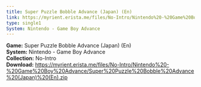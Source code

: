 ```yaml
---
title: Super Puzzle Bobble Advance (Japan) (En)
link: https://myrient.erista.me/files/No-Intro/Nintendo%20-%20Game%20Boy%20Advance/Super%20Puzzle%20Bobble%20Advance%20(Japan)%20(En).zip
type: single1
System: Nintendo - Game Boy Advance
---
```

<b>Game:</b> Super Puzzle Bobble Advance (Japan) (En)<br>
<b>System:</b> Nintendo - Game Boy Advance<br>
<b>Collection:</b> No-Intro<br>
<b>Download:</b> https://myrient.erista.me/files/No-Intro/Nintendo%20-%20Game%20Boy%20Advance/Super%20Puzzle%20Bobble%20Advance%20(Japan)%20(En).zip
